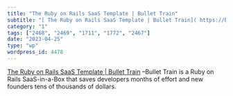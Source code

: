 ```yaml
---
title: "The Ruby on Rails SaaS Template | Bullet Train"
subtitle: "[ The Ruby on Rails SaaS Template | Bullet Train]( https://bullettrain.co/) –Bullet Train is a Ruby ..."
category: "1"
tags: ["2468", "2469", "1711", "1772", "2467"]
date: "2023-04-25"
type: "wp"
wordpress_id: 4478
---
```

[ The Ruby on Rails SaaS Template | Bullet Train]( https://bullettrain.co/) –Bullet Train is a Ruby on Rails SaaS-in-a-Box that saves developers months of effort and new founders tens of thousands of dollars.